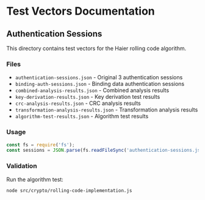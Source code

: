# Test Vectors Documentation

## Authentication Sessions

This directory contains test vectors for the Haier rolling code algorithm.

### Files

- `authentication-sessions.json` - Original 3 authentication sessions
- `binding-auth-sessions.json` - Binding data authentication sessions
- `combined-analysis-results.json` - Combined analysis results
- `key-derivation-results.json` - Key derivation test results
- `crc-analysis-results.json` - CRC analysis results
- `transformation-analysis-results.json` - Transformation analysis results
- `algorithm-test-results.json` - Algorithm test results

### Usage

```javascript
const fs = require('fs');
const sessions = JSON.parse(fs.readFileSync('authentication-sessions.json', 'utf8'));
```

### Validation

Run the algorithm test:
```bash
node src/crypto/rolling-code-implementation.js
```
